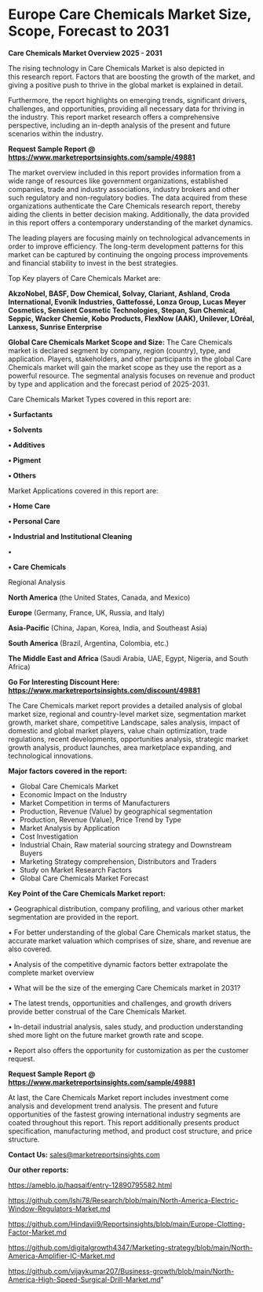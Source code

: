 # Europe Care Chemicals Market Size, Scope, Forecast to 2031

<Strong> Care Chemicals Market Overview 2025 - 2031</strong>

The rising technology in Care Chemicals Market is also depicted in this research report. Factors that are boosting the growth of the market, and giving a positive push to thrive in the global market is explained in detail.

Furthermore, the report highlights on emerging trends, significant drivers, challenges, and opportunities, providing all necessary data for thriving in the industry. This report market research offers a comprehensive perspective, including an in-depth analysis of the present and future scenarios within the industry.

<strong>Request Sample Report @ <a href=https://www.marketreportsinsights.com/sample/49881>https://www.marketreportsinsights.com/sample/49881</a></strong>

The market overview included in this report provides information from a wide range of resources like government organizations, established companies, trade and industry associations, industry brokers and other such regulatory and non-regulatory bodies. The data acquired from these organizations authenticate the Care Chemicals research report, thereby aiding the clients in better decision making. Additionally, the data provided in this report offers a contemporary understanding of the market dynamics.

The leading players are focusing mainly on technological advancements in order to improve efficiency. The long-term development patterns for this market can be captured by continuing the ongoing process improvements and financial stability to invest in the best strategies.

Top Key players of Care Chemicals Market are:

<strong>AkzoNobel, BASF, Dow Chemical, Solvay, Clariant, Ashland, Croda International, Evonik Industries, Gattefossé, Lonza Group, Lucas Meyer Cosmetics, Sensient Cosmetic Technologies, Stepan, Sun Chemical, Seppic, Wacker Chemie, Kobo Products, FlexNow (AAK), Unilever, LOréal, Lanxess, Sunrise Enterprise</strong>

<strong><b>Global Care Chemicals Market Scope and Size:</b></strong>
The Care Chemicals market is declared segment by company, region (country), type, and application. Players, stakeholders, and other participants in the global Care Chemicals market will gain the market scope as they use the report as a powerful resource. The segmental analysis focuses on revenue and product by type and application and the forecast period of 2025-2031.

Care Chemicals Market Types covered in this report are:

<strong>•  Surfactants

•  Solvents

•  Additives

•  Pigment

•  Others</strong>

Market Applications covered in this report are:

<strong>•  Home Care

•  Personal Care

•  Industrial and Institutional Cleaning

•  

•  Care Chemicals</strong> 

Regional Analysis

<strong>North America</strong> (the United States, Canada, and Mexico)

<strong>Europe</strong> (Germany, France, UK, Russia, and Italy)

<strong>Asia-Pacific</strong> (China, Japan, Korea, India, and Southeast Asia)

<strong>South America</strong> (Brazil, Argentina, Colombia, etc.)

<strong>The Middle East and Africa</strong> (Saudi Arabia, UAE, Egypt, Nigeria, and South Africa)

<strong>Go For Interesting Discount Here: <a href=https://www.marketreportsinsights.com/discount/49881>https://www.marketreportsinsights.com/discount/49881</a></strong>

The Care Chemicals market report provides a detailed analysis of global market size, regional and country-level market size, segmentation market growth, market share, competitive Landscape, sales analysis, impact of domestic and global market players, value chain optimization, trade regulations, recent developments, opportunities analysis, strategic market growth analysis, product launches, area marketplace expanding, and technological innovations.

<strong><b>Major factors covered in the report:</b></strong>
<ul>
  <li>Global Care Chemicals Market </li>
  <li>Economic Impact on the Industry</li>
  <li>Market Competition in terms of Manufacturers</li>
  <li>Production, Revenue (Value) by geographical segmentation</li>
  <li>Production, Revenue (Value), Price Trend by Type</li>
  <li>Market Analysis by Application</li>
  <li>Cost Investigation</li>
  <li>Industrial Chain, Raw material sourcing strategy and Downstream Buyers</li>
  <li>Marketing Strategy comprehension, Distributors and Traders</li>
  <li>Study on Market Research Factors</li>
  <li>Global Care Chemicals Market Forecast</li>
</ul>

<strong><b>Key Point of the Care Chemicals Market report:</b></strong>

• Geographical distribution, company profiling, and various other market segmentation are provided in the report.

• For better understanding of the global Care Chemicals market status, the accurate market valuation which comprises of size, share, and revenue are also covered.

• Analysis of the competitive dynamic factors better extrapolate the complete market overview

• What will be the size of the emerging Care Chemicals market in 2031?

• The latest trends, opportunities and challenges, and growth drivers provide better construal of the Care Chemicals Market.

• In-detail industrial analysis, sales study, and production understanding shed more light on the future market growth rate and scope.

• Report also offers the opportunity for customization as per the customer request.

<strong>Request Sample Report @ <a href=https://www.marketreportsinsights.com/sample/49881>https://www.marketreportsinsights.com/sample/49881</a></strong>

At last, the Care Chemicals Market report includes investment come analysis and development trend analysis. The present and future opportunities of the fastest growing international industry segments are coated throughout this report. This report additionally presents product specification, manufacturing method, and product cost structure, and price structure.

<strong>Contact Us:</strong>
sales@marketreportsinsights.com

<strong>Our other reports:</strong>

<a href=https://ameblo.jp/haqsaif/entry-12890795582.html>https://ameblo.jp/haqsaif/entry-12890795582.html</a>

<a href=https://github.com/Ishi78/Research/blob/main/North-America-Electric-Window-Regulators-Market.md>https://github.com/Ishi78/Research/blob/main/North-America-Electric-Window-Regulators-Market.md</a>

<a href=https://github.com/Hindavii9/Reportsinsights/blob/main/Europe-Clotting-Factor-Market.md>https://github.com/Hindavii9/Reportsinsights/blob/main/Europe-Clotting-Factor-Market.md</a>

<a href=https://github.com/digitalgrowth4347/Marketing-strategy/blob/main/North-America-Amplifier-IC-Market.md>https://github.com/digitalgrowth4347/Marketing-strategy/blob/main/North-America-Amplifier-IC-Market.md</a>

<a href=https://github.com/vijaykumar207/Business-growth/blob/main/North-America-High-Speed-Surgical-Drill-Market.md>https://github.com/vijaykumar207/Business-growth/blob/main/North-America-High-Speed-Surgical-Drill-Market.md</a>"
